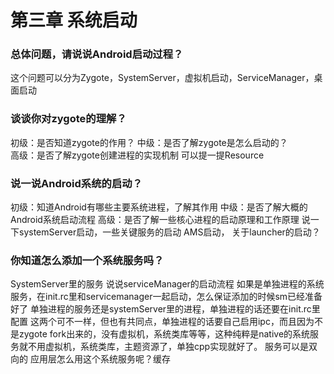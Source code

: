 # 第三章 系统启动

### 总体问题，请说说Android启动过程？
这个问题可以分为Zygote，SystemServer，虚拟机启动，ServiceManager，桌面启动

### 谈谈你对zygote的理解？
初级：是否知道zygote的作用？
中级：是否了解zygote是怎么启动的？    
高级：是否了解zygote创建进程的实现机制
可以提一提Resource

### 说一说Android系统的启动？
初级：知道Android有哪些主要系统进程，了解其作用
中级：是否了解大概的Android系统启动流程
高级：是否了解一些核心进程的启动原理和工作原理
说一下systemServer启动，一些关键服务的启动
AMS启动，
关于launcher的启动？

### 你知道怎么添加一个系统服务吗？
SystemServer里的服务
说说serviceManager的启动流程
如果是单独进程的系统服务，在init.rc里和servicemanager一起启动，怎么保证添加的时候sm已经准备好了
单独进程的服务还是systemServer里的进程，单独进程的话还要在init.rc里配置
这两个可不一样，但也有共同点，单独进程的话要自己启用ipc，而且因为不是zygote fork出来的，没有虚拟机，系统类库等等，这种纯粹是native的系统服务就不用虚拟机，系统类库，主题资源了，单独cpp实现就好了。
服务可以是双向的
应用层怎么用这个系统服务呢？缓存






